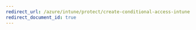 ```yaml
---
redirect_url: /azure/intune/protect/create-conditional-access-intune
redirect_document_id: true
---
```

